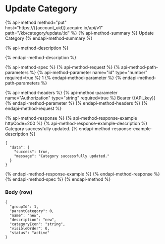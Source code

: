 # Update Category

{% api-method method="put" host="https://{{account\_uid}}.acquire.io/api/v1" path="/kb/category/update/:id" %}
{% api-method-summary %}
Update Category
{% endapi-method-summary %}

{% api-method-description %}

{% endapi-method-description %}

{% api-method-spec %}
{% api-method-request %}
{% api-method-path-parameters %}
{% api-method-parameter name="id" type="number" required=true %}
1
{% endapi-method-parameter %}
{% endapi-method-path-parameters %}

{% api-method-headers %}
{% api-method-parameter name="Authorization" type="string" required=true %}
Bearer {{API\_key}}
{% endapi-method-parameter %}
{% endapi-method-headers %}
{% endapi-method-request %}

{% api-method-response %}
{% api-method-response-example httpCode=200 %}
{% api-method-response-example-description %}
Category successfully updated.
{% endapi-method-response-example-description %}

```
{
  "data": {
    "success": true,
    "message": "Category successfully updated."
  }
}
```
{% endapi-method-response-example %}
{% endapi-method-response %}
{% endapi-method-spec %}
{% endapi-method %}

### Body \(row\)

```text
{
  "groupId": 1,
  "parentCategory": 0,
  "name": "new",
  "description": "new",
  "categoryIcon": "string",
  "visibleOrder": 0,
  "status": "active"
}
```

